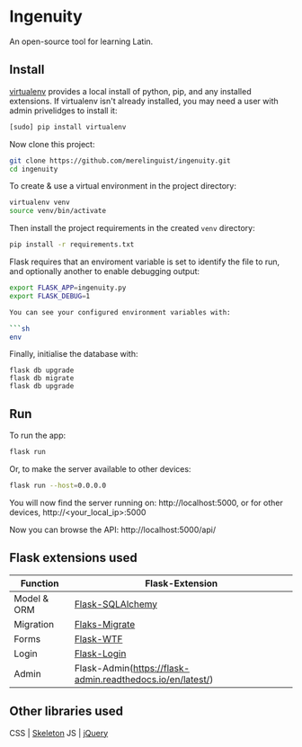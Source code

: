 # Ingenuity

An open-source tool for learning Latin.

## Install
[virtualenv](https://virtualenv.pypa.io/en/stable/) provides a local install of python, pip, and any installed extensions.
If virtualenv isn't already installed, you may need a user with admin privelidges to install it:

```sh
[sudo] pip install virtualenv
```

Now clone this project:

```sh
git clone https://github.com/merelinguist/ingenuity.git
cd ingenuity
```

To create & use a virtual environment in the project directory:

```sh
virtualenv venv
source venv/bin/activate
```

Then install the project requirements in the created `venv` directory:

```sh
pip install -r requirements.txt
```

Flask requires that an enviroment variable is set to identify the file to run,
and optionally another to enable debugging output:

```sh
export FLASK_APP=ingenuity.py
export FLASK_DEBUG=1

You can see your configured environment variables with:

```sh
env
```

Finally, initialise the database with:

```
flask db upgrade
flask db migrate
flask db upgrade
```

## Run

To run the app:

```sh
flask run
```

Or, to make the server available to other devices:

```sh
flask run --host=0.0.0.0
```

You will now find the server running on: http://localhost:5000, or for other devices, http://<your_local_ip>:5000

Now you can browse the API:
http://localhost:5000/api/


## Flask extensions used

Function            | Flask-Extension
------------------- | -----------------------
Model & ORM         | [Flask-SQLAlchemy](http://flask-sqlalchemy.pocoo.org/latest/)
Migration           | [Flaks-Migrate](http://flask-migrate.readthedocs.io/en/latest/)
Forms               | [Flask-WTF](https://flask-wtf.readthedocs.org/en/latest/)
Login               | [Flask-Login](https://flask-login.readthedocs.org/en/latest/)
Admin               | Flask-Admin(https://flask-admin.readthedocs.io/en/latest/)

## Other libraries used
CSS | [Skeleton](http://getskeleton.com/)
JS  | [jQuery](https://jquery.com/)

